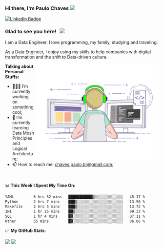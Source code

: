 ### Hi there, I'm Paulo Chaves</a> <img src="https://media.giphy.com/media/hvRJCLFzcasrR4ia7z/giphy.gif" width="25px">

[![Linkedin Badge](https://img.shields.io/badge/-LinkedIn-0e76a8?style=flat-square&logo=Linkedin&logoColor=white)](https://www.linkedin.com/in/paulo-sergio-dias-chaves-74442749)

### Glad to see you here! &nbsp; ![](https://visitor-badge.glitch.me/badge?page_id=paulosdchaves.paulosdchaves)

I am a Data Engineer. I love programming, my family, studying and traveling.

As a Data Engineer, I enjoy using my skills to help companies with digital transformation and the shift to Data-driven culture.

<img align="right" alt="GIF" src="https://github.com/paulosdchaves/paulosdchaves/blob/master/coding.gif?raw=true" width="408" height="318" />
  

**Talking about Personal Stuffs:**

- 👨🏻‍💻 I’m currently working on something cool;
- 🚀 I’m currently learning Data Mesh Principles and Logical Architecture;
- 📫 How to reach me: chaves.paulo.br@gmail.com;

</br>

📊 **This Week I Spent My Time On:**
<!--START_SECTION:waka-->

```text
YAML         6 hrs 52 mins   ███████████▒░░░░░░░░░░░░░   45.17 %
Python       2 hrs 7 mins    ███▒░░░░░░░░░░░░░░░░░░░░░   13.96 %
Makefile     2 hrs 5 mins    ███▒░░░░░░░░░░░░░░░░░░░░░   13.72 %
INI          1 hr 25 mins    ██▒░░░░░░░░░░░░░░░░░░░░░░   09.33 %
SQL          1 hr 4 mins     █▓░░░░░░░░░░░░░░░░░░░░░░░   07.11 %
Other        55 mins         █▓░░░░░░░░░░░░░░░░░░░░░░░   06.06 %
```

<!--END_SECTION:waka-->


📈 **My GitHub Stats:**

<p>
  <img height="180em" src="https://github-readme-stats.vercel.app/api?username=paulosdchaves&show_icons=true&hide_border=true&&count_private=true&include_all_commits=true" />
  <img height="180em" src="https://github-readme-stats.vercel.app/api/top-langs/?username=paulosdchaves&exclude_repo=KNN-Image-Classification&show_icons=true&hide_border=true&layout=compact&langs_count=8"/>
</p>




